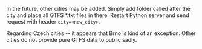 In the future, other cities may be added. Simply add folder called after the city and place all GTFS *.txt files in there. Restart Python server and send request with header `city=<new_city>`.

Regarding Czech cities -- it appears that Brno is kind of an exception. Other cities do not provide pure GTFS data to public sadly. 